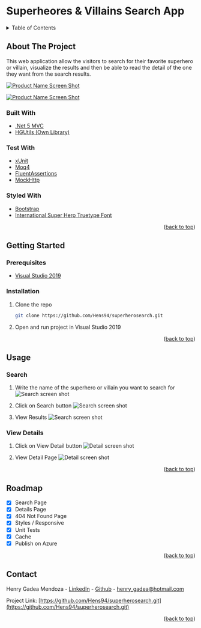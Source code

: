 <div id="top"></div>

# Superheores & Villains Search App

<!-- TABLE OF CONTENTS -->
<details>
  <summary>Table of Contents</summary>
  <ol>
    <li>
      <a href="#about-the-project">About The Project</a>
      <ul>
        <li><a href="#built-with">Built With</a></li>
        <li><a href="#test-with">Test With</a></li>
        <li><a href="#styled-with">Styled With</a></li>
      </ul>
    </li>
    <li>
      <a href="#getting-started">Getting Started</a>
      <ul>
        <li><a href="#prerequisites">Prerequisites</a></li>
        <li><a href="#installation">Installation</a></li>
      </ul>
    </li>
    <li><a href="#usage">Usage</a></li>
    <li><a href="#roadmap">Roadmap</a></li>
    <li><a href="#contact">Contact</a></li>
  </ol>
</details>

<!-- ABOUT THE PROJECT -->

## About The Project

This web application allow the visitors to search for their favorite superhero or villain, visualize the results and then be able to read the detail of the one they want from the search results.

[![Product Name Screen Shot][product-screenshot]](https://superherowebapp20211111155405.azurewebsites.net/)

[![Product Name Screen Shot][product-screenshot2]](https://superherowebapp20211111155405.azurewebsites.net/)

### Built With

- [.Net 5 MVC](https://docs.microsoft.com/en-us/dotnet/core/whats-new/dotnet-5)
- [HGUtils (Own Library)](https://github.com/Hens94/HGUtils)

### Test With

- [xUnit](https://xunit.net/)
- [Moq4](https://github.com/moq/moq4)
- [FluentAssertions](https://fluentassertions.com/)
- [MockHttp](https://github.com/richardszalay/mockhttp)

### Styled With

- [Bootstrap](https://getbootstrap.com)
- [International Super Hero Truetype Font](https://www.dafont.com/international-super.font)

<p align="right">(<a href="#top">back to top</a>)</p>

<!-- GETTING STARTED -->

## Getting Started

### Prerequisites

- [Visual Studio 2019](https://my.visualstudio.com/Downloads?q=visual%20studio%202019&wt.mc_id=o~msft~vscom~older-downloads)

### Installation

1. Clone the repo
   ```sh
   git clone https://github.com/Hens94/superherosearch.git
   ```
2. Open and run project in Visual Studio 2019

<p align="right">(<a href="#top">back to top</a>)</p>

<!-- USAGE EXAMPLES -->

## Usage

### Search

1. Write the name of the superhero or villain you want to search for
   ![Search screen shot][usage-search1]

2. Click on Search button
   ![Search screen shot][usage-search2]

3. View Results
   ![Search screen shot][usage-search3]

### View Details

1. Click on View Detail button
   ![Detail screen shot][usage-view1]

2. View Detail Page
   ![Detail screen shot][usage-view2]

<p align="right">(<a href="#top">back to top</a>)</p>

<!-- ROADMAP -->

## Roadmap

- [x] Search Page
- [x] Details Page
- [x] 404 Not Found Page
- [x] Styles / Responsive
- [x] Unit Tests
- [x] Cache
- [x] Publish on Azure

<p align="right">(<a href="#top">back to top</a>)</p>

<!-- CONTACT -->

## Contact

Henry Gadea Mendoza - [LinkedIn](https://www.linkedin.com/in/henry-gadea-mendoza-599264153/) - [Github](https://github.com/Hens94) - henry_gadea@hotmail.com

Project Link: [https://github.com/Hens94/superherosearch.git](https://github.com/Hens94/superherosearch.git)

<p align="right">(<a href="#top">back to top</a>)</p>

<!-- MARKDOWN LINKS & IMAGES -->

[product-screenshot]: https://i.imgur.com/ZfDkZAz.png
[product-screenshot2]: https://i.imgur.com/uG650yc.png
[usage-search1]: https://i.imgur.com/6ufwh0E.png
[usage-search2]: https://i.imgur.com/zflqpDF.png
[usage-search3]: https://i.imgur.com/ZfDkZAz.png
[usage-view1]: https://i.imgur.com/2pg22Ge.png
[usage-view2]: https://i.imgur.com/uG650yc.png
